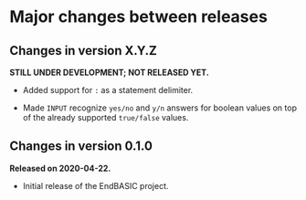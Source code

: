 # Major changes between releases

## Changes in version X.Y.Z

**STILL UNDER DEVELOPMENT; NOT RELEASED YET.**

*   Added support for `:` as a statement delimiter.

*   Made `INPUT` recognize `yes/no` and `y/n` answers for boolean values
    on top of the already supported `true/false` values.

## Changes in version 0.1.0

**Released on 2020-04-22.**

*   Initial release of the EndBASIC project.
